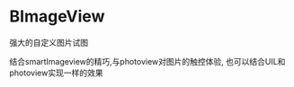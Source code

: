 BImageView
==========

强大的自定义图片试图

结合smartImageview的精巧,与photoview对图片的触控体验,
也可以结合UIL和photoview实现一样的效果
